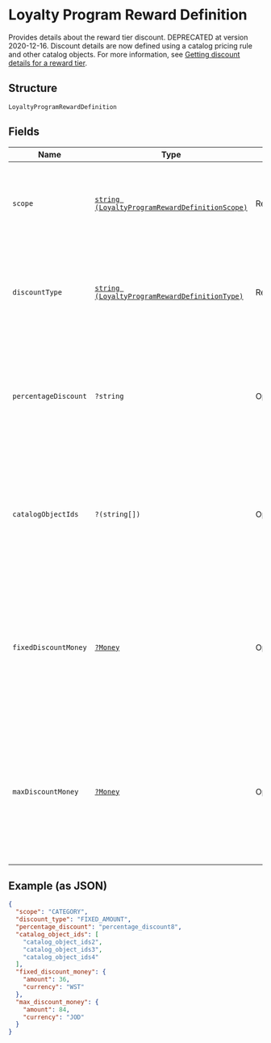 
# Loyalty Program Reward Definition

Provides details about the reward tier discount. DEPRECATED at version 2020-12-16. Discount details
are now defined using a catalog pricing rule and other catalog objects. For more information, see
[Getting discount details for a reward tier](../../https://developer.squareup.com/docs/loyalty-api/loyalty-rewards#get-discount-details).

## Structure

`LoyaltyProgramRewardDefinition`

## Fields

| Name | Type | Tags | Description | Getter | Setter |
|  --- | --- | --- | --- | --- | --- |
| `scope` | [`string (LoyaltyProgramRewardDefinitionScope)`](../../doc/models/loyalty-program-reward-definition-scope.md) | Required | Indicates the scope of the reward tier. DEPRECATED at version 2020-12-16. Discount details<br>are now defined using a catalog pricing rule and other catalog objects. For more information, see<br>[Getting discount details for a reward tier](../../https://developer.squareup.com/docs/loyalty-api/loyalty-rewards#get-discount-details). | getScope(): string | setScope(string scope): void |
| `discountType` | [`string (LoyaltyProgramRewardDefinitionType)`](../../doc/models/loyalty-program-reward-definition-type.md) | Required | The type of discount the reward tier offers. DEPRECATED at version 2020-12-16. Discount details<br>are now defined using a catalog pricing rule and other catalog objects. For more information, see<br>[Getting discount details for a reward tier](../../https://developer.squareup.com/docs/loyalty-api/loyalty-rewards#get-discount-details). | getDiscountType(): string | setDiscountType(string discountType): void |
| `percentageDiscount` | `?string` | Optional | The fixed percentage of the discount. Present if `discount_type` is `FIXED_PERCENTAGE`.<br>For example, a 7.25% off discount will be represented as "7.25". DEPRECATED at version 2020-12-16. You can find this<br>information in the `discount_data.percentage` field of the `DISCOUNT` catalog object referenced by the pricing rule. | getPercentageDiscount(): ?string | setPercentageDiscount(?string percentageDiscount): void |
| `catalogObjectIds` | `?(string[])` | Optional | The list of catalog objects to which this reward can be applied. They are either all item-variation ids or category ids, depending on the `type` field.<br>DEPRECATED at version 2020-12-16. You can find this information in the `product_set_data.product_ids_any` field<br>of the `PRODUCT_SET` catalog object referenced by the pricing rule. | getCatalogObjectIds(): ?array | setCatalogObjectIds(?array catalogObjectIds): void |
| `fixedDiscountMoney` | [`?Money`](../../doc/models/money.md) | Optional | Represents an amount of money. `Money` fields can be signed or unsigned.<br>Fields that do not explicitly define whether they are signed or unsigned are<br>considered unsigned and can only hold positive amounts. For signed fields, the<br>sign of the value indicates the purpose of the money transfer. See<br>[Working with Monetary Amounts](../../https://developer.squareup.com/docs/build-basics/working-with-monetary-amounts)<br>for more information. | getFixedDiscountMoney(): ?Money | setFixedDiscountMoney(?Money fixedDiscountMoney): void |
| `maxDiscountMoney` | [`?Money`](../../doc/models/money.md) | Optional | Represents an amount of money. `Money` fields can be signed or unsigned.<br>Fields that do not explicitly define whether they are signed or unsigned are<br>considered unsigned and can only hold positive amounts. For signed fields, the<br>sign of the value indicates the purpose of the money transfer. See<br>[Working with Monetary Amounts](../../https://developer.squareup.com/docs/build-basics/working-with-monetary-amounts)<br>for more information. | getMaxDiscountMoney(): ?Money | setMaxDiscountMoney(?Money maxDiscountMoney): void |

## Example (as JSON)

```json
{
  "scope": "CATEGORY",
  "discount_type": "FIXED_AMOUNT",
  "percentage_discount": "percentage_discount8",
  "catalog_object_ids": [
    "catalog_object_ids2",
    "catalog_object_ids3",
    "catalog_object_ids4"
  ],
  "fixed_discount_money": {
    "amount": 36,
    "currency": "WST"
  },
  "max_discount_money": {
    "amount": 84,
    "currency": "JOD"
  }
}
```

